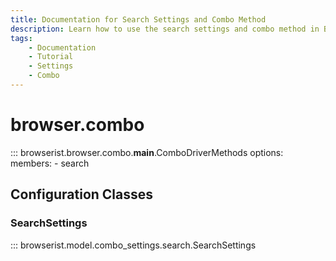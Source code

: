 ```yaml
---
title: Documentation for Search Settings and Combo Method
description: Learn how to use the search settings and combo method in Browserist. Includes code examples for beginners and advanced users for web scraping and browser automation.
tags:
    - Documentation
    - Tutorial
    - Settings
    - Combo
---
```


# browser.combo

::: browserist.browser.combo.__main__.ComboDriverMethods
    options:
        members:
            - search

## Configuration Classes
### SearchSettings

::: browserist.model.combo_settings.search.SearchSettings
